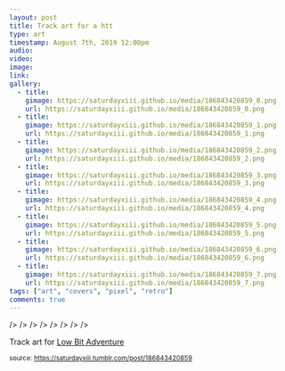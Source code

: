```yaml
---
layout: post
title: Track art for a htt
type: art
timestamp: August 7th, 2019 12:00pm
audio: 
video: 
image: 
link: 
gallery:
  - title: 
    gimage: https://saturdayxiii.github.io/media/186843420859_0.png
    url: https://saturdayxiii.github.io/media/186843420859_0.png
  - title: 
    gimage: https://saturdayxiii.github.io/media/186843420859_1.png
    url: https://saturdayxiii.github.io/media/186843420859_1.png
  - title: 
    gimage: https://saturdayxiii.github.io/media/186843420859_2.png
    url: https://saturdayxiii.github.io/media/186843420859_2.png
  - title: 
    gimage: https://saturdayxiii.github.io/media/186843420859_3.png
    url: https://saturdayxiii.github.io/media/186843420859_3.png
  - title: 
    gimage: https://saturdayxiii.github.io/media/186843420859_4.png
    url: https://saturdayxiii.github.io/media/186843420859_4.png
  - title: 
    gimage: https://saturdayxiii.github.io/media/186843420859_5.png
    url: https://saturdayxiii.github.io/media/186843420859_5.png
  - title: 
    gimage: https://saturdayxiii.github.io/media/186843420859_6.png
    url: https://saturdayxiii.github.io/media/186843420859_6.png
  - title: 
    gimage: https://saturdayxiii.github.io/media/186843420859_7.png
    url: https://saturdayxiii.github.io/media/186843420859_7.png
tags: ["art", "covers", "pixel", "retro"]
comments: true
---
```


 />
 />
 />
 />
 />
 />
 />
 />
        
Track art for <a href="https://saturdayxiii.bandcamp.com/album/low-bit-adventure" target="_blank">Low Bit Adventure</a>
 
  
<small>source: https://saturdayxiii.tumblr.com/post/186843420859</small>